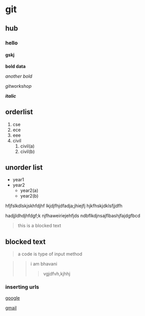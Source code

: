 # git
## hub
### hello
#### gskj

**bold data**

_another bold_

*gitworkshop*

_**italic**_

## orderlist
1. cse
2. ece
3. eee
4. civil
   1. civil(a)
   2. civil(b)
## unorder list
- year1
- year2
   * year2(a)
   * year2(b)
   
hfjfslkdlskjskhfdjhf
lkjdjfhjdfadja;jhiejfj
hjkfhskjdklsfjjdfh

hadjjldhdjhfdgf;k
njfhaweiriejehfjds
ndbflkdjnsajflbashjfajdgfbcd

>this is a blocked text

## blocked text
>a code is type of input method

>>i am bhavani
>>>vgjdfvh,kjhhj

### inserting urls
[google](https://www.google.com/)

[gmail](https://www.gmail.com)
